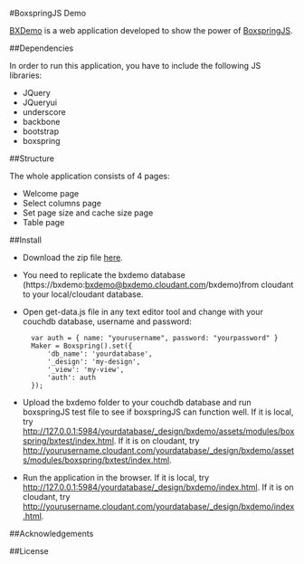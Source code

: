 #BoxspringJS Demo

[BXDemo](http://bxdemo.cloudant.com/bxdemo/_design/bxdemo/index.html) is a web application developed to show the power of [BoxspringJS](https://github.com/rranauro/boxspringjs).

##Dependencies

In order to run this application, you have to include the following JS libraries:

* JQuery 
* JQueryui
* underscore
* backbone
* bootstrap
* boxspring

##Structure

The whole application consists of 4 pages:

* Welcome page
* Select columns page
* Set page size and cache size page
* Table page

##Install

* Download the zip file [here](http://michael0401.cloudant.com/bxdemo/_design/bxdemo/bxdemo.zip).
* You need to replicate the bxdemo database (https://bxdemo:bxdemo@bxdemo.cloudant.com/bxdemo)from cloudant to your local/cloudant database.
* Open get-data.js file in any text editor tool and change with your couchdb database, username and password: 
	
		var auth = { name: "yourusername", password: "yourpassword" } 
		Maker = Boxspring().set({
			'db_name': 'yourdatabase', 
			'_design': 'my-design', 
			'_view': 'my-view', 
			'auth': auth 
		});  

* Upload the bxdemo folder to your couchdb database and run boxspringJS test file to see if boxspringJS can function well. If it is local, try http://127.0.0.1:5984/yourdatabase/_design/bxdemo/assets/modules/boxspring/bxtest/index.html. If it is on cloudant, try http://yourusername.cloudant.com/yourdatabase/_design/bxdemo/assets/modules/boxspring/bxtest/index.html.	
* Run the application in the browser. If it is local, try http://127.0.0.1:5984/yourdatabase/_design/bxdemo/index.html. If it is on cloudant, try http://yourusername.cloudant.com/yourdatabase/_design/bxdemo/index.html.	

##Acknowledgements

##License


        
     


    
